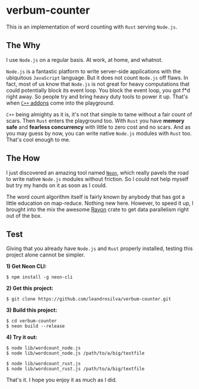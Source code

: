 # verbum-counter

This is an implementation of word counting with `Rust` serving `Node.js`.

## The Why

I use `Node.js` on a regular basis. At work, at home, and whatnot.

`Node.js` is a fantastic platform to write server-side applications with the ubiquitous `JavaScript` language. But it does not count `Node.js` off flaws. In fact, most of us know that `Node.js` is not great for heavy computations that could potentially block its event loop. You block the event loop, you got f*d right away. So people try and bring heavy duty tools to power it up. That's when [`C++` addons](https://nodejs.org/api/addons.html) come into the playground.

`C++` being almighty as it is, it's not that simple to tame without a fair count of scars. Then `Rust` enters the playground too. With `Rust` you have **memory safe** and **fearless concurrency** with little to zero cost and no scars. And as you may guess by now, you can write native `Node.js` modules with `Rust` too. That's cool enough to me.

## The How

I just discovered an amazing tool named [`Neon`](https://github.com/neon-bindings/neon), which really pavels the road to write native `Node.js` modules without friction. So I could not help myself but try my hands on it as soon as I could.

The word count algorithm itself is fairly known by anybody that has got a little education on map-reduce. Nothing new here. However, to speed it up, I brought into the mix the awesome [Rayon](https://github.com/rayon-rs/rayon) crate to get data parallelism right out of the box.

## Test

Giving that you already have `Node.js` and `Rust` properly installed, testing this project alone cannot be simpler.

**1) Get Neon CLI:**

```
$ npm install -g neon-cli
```

**2) Get this project:**

```
$ git clone https://github.com/leandrosilva/verbum-counter.git
```
**3) Build this project:**

```
$ cd verbum-counter
$ neon build --release
```

**4) Try it out:**

```
$ node lib/wordcount_node.js
$ node lib/wordcount_node.js /path/to/a/big/textfile
```

```
$ node lib/wordcount_rust.js
$ node lib/wordcount_rust.js /path/to/a/big/textfile
```

That's it. I hope you enjoy it as much as I did.